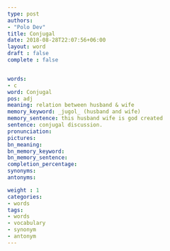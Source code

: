 ```yaml
---
type: post
authors:
- "Polo Dev"
title: Conjugal
date: 2018-08-28T22:07:56+06:00
layout: word
draft : false
complete : false


words:
- c
word: Conjugal
pos: adj
meaning: relation between husband & wife
memory_keyword: _jugol_ (husband and wife)
memory_sentence: this husband wife is god created
sentence: conjugal discussion.
pronunciation:
pictures:
bn_meaning:
bn_memory_keyword:
bn_memory_sentence:
completion_percentage:
synonyms:
antonyms:

weight : 1
categories:
- words
tags:
- words
- vocabulary
- synonym
- antonym
---
```

